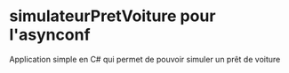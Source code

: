 # simulateurPretVoiture pour l'asynconf 

Application simple en C# qui permet de pouvoir simuler un prêt de voiture
